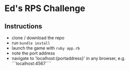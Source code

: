 # Ed's RPS Challenge

Instructions
-------

* clone / download the repo
* run ```bundle install```
* launch the game with ```ruby app.rb```
* note the port address 
* navigate to 'localhost:{portaddress}' in any browser, e.g. ```localhost:4567````